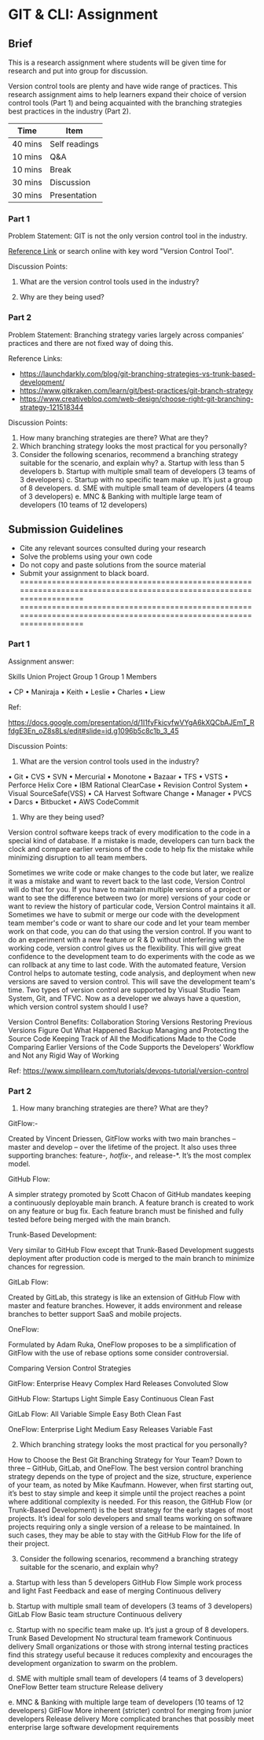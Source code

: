 # GIT & CLI: Assignment

## Brief 

This is a research assignment where students will be given time for research and put into group for discussion.

Version control tools are plenty and have wide range of practices. This research assignment aims to help learners expand their choice of version control tools (Part 1) and being acquainted with the branching strategies best practices in the industry (Part 2).

| Time    | Item          |
|---------|---------------|
| 40 mins | Self readings |
| 10 mins | Q&A           |
| 10 mins | Break         |
| 30 mins | Discussion    |
| 30 mins | Presentation  |

### Part 1

Problem Statement: GIT is not the only version control tool in the industry. 

[Reference Link](https://www.softwaretestinghelp.com/version-control-software/) or search online with key word "Version Control Tool".

Discussion Points:

1. What are the version control tools used in the industry?

1. Why are they being used?


### Part 2

Problem Statement: Branching strategy varies largely across companies’ practices and there are not fixed way of doing this.

Reference Links:
- https://launchdarkly.com/blog/git-branching-strategies-vs-trunk-based-development/
- https://www.gitkraken.com/learn/git/best-practices/git-branch-strategy 
- https://www.creativebloq.com/web-design/choose-right-git-branching-strategy-121518344

Discussion Points:

1. How many branching strategies are there? What are they?
1. Which branching strategy looks the most practical for you personally?
1. Consider the following scenarios, recommend a branching strategy suitable for the scenario, and explain why?
    a. Startup with less than 5 developers
    b. Startup with multiple small team of developers (3 teams of 3 developers)
    c. Startup with no specific team make up. It’s just a group of 8 developers.
    d. SME with multiple small team of developers (4 teams of 3 developers)
    e. MNC & Banking with multiple large team of developers (10 teams of 12 developers)


## Submission Guidelines

- Cite any relevant sources consulted during your research
- Solve the problems using your own code
- Do not copy and paste solutions from the source material
- Submit your assignment to black board.
====================================================================================================================
====================================================================================================================

### Part 1

Assignment answer:

Skills Union Project Group 1 Group 1 Members

•	CP
•	Maniraja
•	Keith
•	Leslie
•	Charles
•	Liew


Ref: 

https://docs.google.com/presentation/d/1I1fyFkicvfwVYgA6kXQCbAJEmT_RfdgE3En_oZ8s8Ls/edit#slide=id.g1096b5c8c1b_3_45


Discussion Points:

1. What are the version control tools used in the industry?


•	Git
•	CVS
•	SVN
•	Mercurial
•	Monotone
•	Bazaar
•	TFS
•	VSTS
•	Perforce Helix Core
•	IBM Rational ClearCase
•	Revision Control System
•	Visual SourceSafe(VSS)
•	CA Harvest Software Change
•	Manager
•	PVCS
•	Darcs
•	Bitbucket
•	AWS CodeCommit

 

1. Why are they being used?

Version control software keeps track of every modification to the code in a special kind of database. If a mistake is made, developers can turn back the clock and compare earlier versions of the code to help fix the mistake while minimizing disruption to all team members.

Sometimes we write code or make changes to the code but later, we  realize it was a mistake and want to revert back to the last code,  Version Control will do that for you.
If you have to maintain multiple versions of a project or want to see  the difference between two (or more) versions of your code or want to  review the history of particular code, Version Control maintains it all.
Sometimes we have to submit or merge our code with the development  team member's code or want to share our code and let your team member  work on that code, you can do that using the version control.
If you want to do an experiment with a new feature or R & D without  interfering with the working code, version control gives us the  flexibility.
This will give great confidence to the development team to do  experiments with the code as we can rollback at any time to last code.
With the automated feature, Version Control helps to automate  testing, code analysis, and deployment when new versions are saved to  version control. This will save the development team's time.
Two types of version control are supported by Visual Studio Team  System, Git, and TFVC. Now as a developer we always have a question,  which version control system should I use?

Version Control Benefits:
Collaboration
Storing Versions
Restoring Previous Versions
Figure Out What Happened
Backup
Managing and Protecting the Source Code
Keeping Track of All the Modifications Made to the Code
Comparing Earlier Versions of the Code
Supports the Developers’ Workflow and Not any Rigid Way of Working

Ref: https://www.simplilearn.com/tutorials/devops-tutorial/version-control



### Part 2

1. How many branching strategies are there? What are they?


GitFlow:-

Created by Vincent Driessen, GitFlow works with two main branches – master and develop – over the lifetime of the project. It also uses three supporting branches: feature-*, hotfix-*, and release-*. It’s the most complex model.

GitHub Flow:

A simpler strategy promoted by Scott Chacon of GitHub mandates keeping a continuously deployable main branch. A feature branch is created to work on any feature or bug fix. Each feature branch must be finished and fully tested before being merged with the main branch.

Trunk-Based Development:

Very similar to GitHub Flow except that Trunk-Based Development suggests deployment after production code is merged to the main branch to minimize chances for regression.

GitLab Flow:

Created by GitLab, this strategy is like an extension of GitHub Flow with master and feature branches. However, it adds environment and release branches to better support SaaS and mobile projects.

OneFlow:

Formulated by Adam Ruka, OneFlow proposes to be a simplification of GitFlow with the use of rebase options some consider controversial.



Comparing Version Control Strategies

GitFlow: 
Enterprise
Heavy
Complex
Hard
Releases
Convoluted
Slow

GitHub Flow:
Startups
Light
Simple
Easy
Continuous
Clean
Fast

GitLab Flow:
All
Variable
Simple
Easy
Both
Clean
Fast

OneFlow:
Enterprise
Light
Medium
Easy
Releases
Variable
Fast



2. Which branching strategy looks the most practical for you personally?

How to Choose the Best Git Branching Strategy for Your Team?
Down to three – GitHub, GitLab, and OneFlow. The best version control branching strategy depends on the type of project and the size, structure, experience of your team, as noted by Mike Kaufmann.
However, when first starting out, it’s best to stay simple and keep it simple until the project reaches a point where additional complexity is needed. For this reason, the GitHub Flow (or Trunk-Based Development) is the best strategy for the early stages of most projects. It’s ideal for solo developers and small teams working on software projects requiring only a single version of a release to be maintained. In such cases, they may be able to stay with the GitHub Flow for the life of their project.



3. Consider the following scenarios, recommend a branching strategy suitable for the scenario, and explain why?

a. Startup with less than 5 developers
GitHub Flow 
Simple work  process and light
Fast Feedback and ease of merging 
Continuous delivery

b. Startup with multiple small team of developers (3 teams of 3 developers)
GitLab Flow
Basic team structure
Continuous delivery

c. Startup with no specific team make up. It’s just a group of 8 developers.
Trunk Based Development
No structural team framework
Continuous delivery
Small organizations or those with strong internal testing practices find this strategy useful because it reduces complexity and encourages the development organization to swarm on the problem.

 d. SME with multiple small team of developers (4 teams of 3 developers)
OneFlow
Better team structure
Release delivery

e. MNC & Banking with multiple large team of developers (10 teams of 12 developers)
GitFlow
More inherent (stricter) control for merging from junior developers
Release delivery
More complicated branches that possibly meet enterprise large software development requirements





